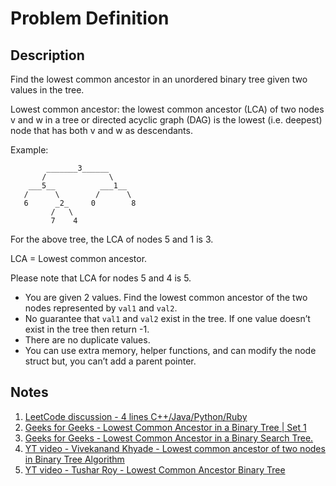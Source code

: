 # Problem Definition

## Description

Find the lowest common ancestor in an unordered binary tree given two values in the tree.

Lowest common ancestor: the lowest common ancestor (LCA) of two nodes v and w in a tree or directed acyclic graph (DAG) is the lowest (i.e. deepest) node that has both v and w as descendants.

Example:

```text
        _______3______
       /              \
    ___5__          ___1__
   /      \        /      \
   6      _2_     0        8
         /   \
         7    4
```

For the above tree, the LCA of nodes 5 and 1 is 3.

LCA = Lowest common ancestor.

Please note that LCA for nodes 5 and 4 is 5.

* You are given 2 values. Find the lowest common ancestor of the two nodes represented by `val1` and `val2`.
* No guarantee that `val1` and `val2` exist in the tree. If one value doesn’t exist in the tree then return -1.
* There are no duplicate values.
* You can use extra memory, helper functions, and can modify the node struct but, you can’t add a parent pointer.

## Notes

1. [LeetCode discussion - 4 lines C++/Java/Python/Ruby](https://leetcode.com/problems/lowest-common-ancestor-of-a-binary-tree/discuss/65225/4-lines-C++JavaPythonRuby)
1. [Geeks for Geeks - Lowest Common Ancestor in a Binary Tree | Set 1](http://www.geeksforgeeks.org/lowest-common-ancestor-binary-tree-set-1/)
1. [Geeks for Geeks - Lowest Common Ancestor in a Binary Search Tree.](http://www.geeksforgeeks.org/lowest-common-ancestor-in-a-binary-search-tree/)
1. [YT video - Vivekanand Khyade - Lowest common ancestor of two nodes in Binary Tree Algorithm](https://www.youtube.com/watch?v=F-_1sbnPbWQ)
1. [YT video - Tushar Roy - Lowest Common Ancestor Binary Tree](https://www.youtube.com/watch?v=13m9ZCB8gjw)